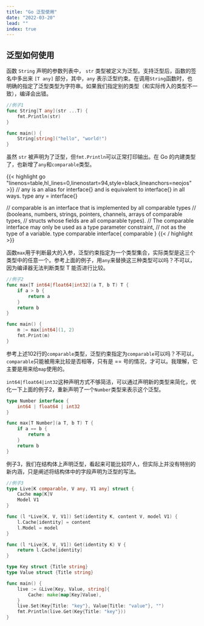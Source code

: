 ```yaml
---
title: "Go 泛型使用"
date: "2022-03-20"
lead: ""
index: true
---
```


## 泛型如何使用

函数 `String` 声明的参数列表中， `str` 类型被定义为泛型。支持泛型后，函数的签名中多出来 `[T any]` 部分，其中，`any` 表示泛型约束。在调用`String`函数时，也明确的指定了泛型类型为字符串。如果我们指定别的类型（和实际传入的类型不一致），编译会出错。

```go
//例子1
func String[T any](str ...T) {
	fmt.Println(str)
}

func main() {
	String[string]("hello", "world!")
}
```

虽然 `str` 被声明为了泛型，但`fmt.Println`可以正常打印输出。在 Go 的内建类型了，也新增了`any`和`comparable`类型。

{{< highlight go "linenos=table,hl_lines=0,linenostart=94,style=black,lineanchors=neojos" >}}
// any is an alias for interface{} and is equivalent to interface{} in all ways.
type any = interface{}

// comparable is an interface that is implemented by all comparable types
// (booleans, numbers, strings, pointers, channels, arrays of comparable types,
// structs whose fields are all comparable types).
// The comparable interface may only be used as a type parameter constraint,
// not as the type of a variable.
type comparable interface{ comparable }
{{< / highlight >}}

函数`max`用于判断最大的入参，泛型约束指定为一个类型集合，实际类型是这三个类型中的任意一个。参考上面的例子，用`any`来替换这三种类型可以吗？不可以，因为编译器无法判断类型 T 能否进行比较。


```go
//例子2
func max[T int64|float64|int32](a T, b T) T {
	if a > b {
		return a
	}
	return b
}

func main() {
	m := max[int64](1, 2)
	fmt.Print(m)
}
```

参考上述102行的`comparable`类型，泛型约束指定为`comparable`可以吗？不可以，`comparable`只能被用来比较是否相等，只有是 == 号的情况，才可以。我理解，它主要是用来给`map`使用的。

`int64|float64|int32`这种声明方式不够简洁，可以通过声明新的类型来简化，优化一下上面的例子2，重新声明了一个`Number`类型来表示这个泛型。

```go
type Number interface {
	int64 | float64 | int32
}

func max[T Number](a T, b T) T {
	if a == b {
		return a
	}
	return b
}
```

例子3，我们在结构体上声明泛型，看起来可能比较吓人，但实际上并没有特别的新内涵，只是阐述将结构体中的字段声明为泛型的写法。

```go
//例子3
type Live[K comparable, V any, V1 any] struct {
	Cache map[K]V
	Model V1
}

func (l *Live[K, V, V1]) Set(identity K, content V, model V1) {
	l.Cache[identity] = content
	l.Model = model
}

func (l *Live[K, V, V1]) Get(identity K) V {
	return l.Cache[identity]
}

type Key struct {Title string}
type Value struct {Title string}

func main() {
	live := &Live[Key, Value, string]{
		Cache: make(map[Key]Value),
	}
	live.Set(Key{Title: "key"}, Value{Title: "value"}, "")
	fmt.Println(live.Get(Key{Title: "key"}))
}
```